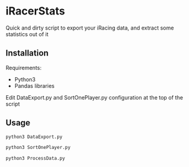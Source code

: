 # iRacerStats

Quick and dirty script to export your iRacing data, and extract some statistics out of it

## Installation

Requirements:
- Python3
- Pandas libraries

Edit DataExport.py and SortOnePlayer.py configuration at the top of the script

## Usage

```bash
python3 DataExport.py
```

```bash
python3 SortOnePlayer.py
```

```bash
python3 ProcessData.py
```

